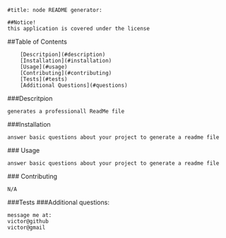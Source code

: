 
    #title: node README generator:
    
    ##Notice!
    this application is covered under the license 

<a name = 'contents' /> 
    ##Table of Contents
    
        [Descritpion](#description)
        [Installation](#installation)
        [Usage](#usage)
        [Contributing](#contributing)
        [Tests](#tests)
        [Additional Questions](#questions)


    
<a name = 'description' />
    ###Descritpion

    generates a professionall ReadMe file


<a name = 'installation' />
    ###Installation

    answer basic questions about your project to generate a readme file


<a name = 'usage' />
<a name = 'usage' />
    ### Usage

    answer basic questions about your project to generate a readme file


<a name = 'contributing' />
<a name = 'contributing' />
    ### Contributing

    N/A


<a name = 'tests' />
    ###Tests

    


<a name = 'questions' />
    ###Additional questions:
    
    message me at:
    victor@github
    victor@gmail

    
